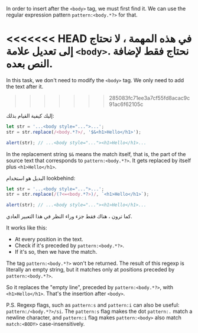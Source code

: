 In order to insert after the `<body>` tag, we must first find it. We can use the regular expression pattern `pattern:<body.*?>` for that.

<<<<<<< HEAD
في هذه المهمة ، لا نحتاج إلى تعديل علامة `<body>`. نحتاج فقط لإضافة النص بعده.
=======
In this task, we don't need to modify the `<body>` tag. We only need to add the text after it.
>>>>>>> 285083fc71ee3a7cf55fd8acac9c91ac6f62105c

إليك كيفية القيام بذلك:

```js run
let str = '...<body style="...">...';
str = str.replace(/<body.*?>/, '$&<h1>Hello</h1>');

alert(str); // ...<body style="..."><h1>Hello</h1>...
```

In the replacement string `$&` means the match itself, that is, the part of the source text that corresponds to `pattern:<body.*?>`. It gets replaced by itself plus `<h1>Hello</h1>`.

البديل هو استخدام lookbehind:

```js run
let str = '...<body style="...">...';
str = str.replace(/(?<=<body.*?>)/, `<h1>Hello</h1>`);

alert(str); // ...<body style="..."><h1>Hello</h1>...
```

كما ترون ، هناك فقط جزء وراء النظر في هذا التعبير العادي.

It works like this:

- At every position in the text.
- Check if it's preceded by `pattern:<body.*?>`.
- If it's so, then we have the match.

The tag `pattern:<body.*?>` won't be returned. The result of this regexp is literally an empty string, but it matches only at positions preceded by `pattern:<body.*?>`.

So it replaces the "empty line", preceded by `pattern:<body.*?>`, with `<h1>Hello</h1>`. That's the insertion after `<body>`.

P.S. Regexp flags, such as `pattern:s` and `pattern:i` can also be useful: `pattern:/<body.*?>/si`. The `pattern:s` flag makes the dot `pattern:.` match a newline character, and `pattern:i` flag makes `pattern:<body>` also match `match:<BODY>` case-insensitively.
